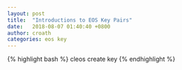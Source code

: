 ```yaml
---
layout: post
title:  "Introductions to EOS Key Pairs"
date:   2018-08-07 01:40:40 +0800
author: croath
categories: eos key
---
```

{% highlight bash %}
cleos create key
{% endhighlight %}